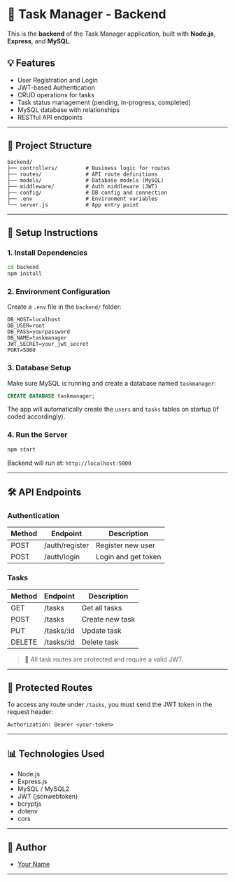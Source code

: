 # 🚀 Task Manager - Backend

This is the **backend** of the Task Manager application, built with **Node.js**, **Express**, and **MySQL**.

## 💡 Features

- User Registration and Login
- JWT-based Authentication
- CRUD operations for tasks
- Task status management (pending, in-progress, completed)
- MySQL database with relationships
- RESTful API endpoints

---

## 📁 Project Structure

```
backend/
├── controllers/         # Business logic for routes
├── routes/              # API route definitions
├── models/              # Database models (MySQL)
├── middleware/          # Auth middleware (JWT)
├── config/              # DB config and connection
├── .env                 # Environment variables
└── server.js            # App entry point
```

---

## 🔧 Setup Instructions

### 1. Install Dependencies

```bash
cd backend
npm install
```

### 2. Environment Configuration

Create a `.env` file in the `backend/` folder:

```env
DB_HOST=localhost
DB_USER=root
DB_PASS=yourpassword
DB_NAME=taskmanager
JWT_SECRET=your_jwt_secret
PORT=5000
```

### 3. Database Setup

Make sure MySQL is running and create a database named `taskmanager`:

```sql
CREATE DATABASE taskmanager;
```

The app will automatically create the `users` and `tasks` tables on startup (if coded accordingly).

### 4. Run the Server

```bash
npm start
```

Backend will run at: `http://localhost:5000`

---

## 🛠 API Endpoints

### Authentication

| Method | Endpoint         | Description         |
|--------|------------------|---------------------|
| POST   | /auth/register   | Register new user   |
| POST   | /auth/login      | Login and get token |

### Tasks

| Method | Endpoint       | Description               |
|--------|----------------|---------------------------|
| GET    | /tasks         | Get all tasks             |
| POST   | /tasks         | Create new task           |
| PUT    | /tasks/:id     | Update task               |
| DELETE | /tasks/:id     | Delete task               |

> 🔐 All task routes are protected and require a valid JWT.

---

## 🚫 Protected Routes

To access any route under `/tasks`, you must send the JWT token in the request header:

```http
Authorization: Bearer <your-token>
```

---

## 📊 Technologies Used

- Node.js
- Express.js
- MySQL / MySQL2
- JWT (jsonwebtoken)
- bcryptjs
- dotenv
- cors

---

## 🙌 Author

- [Your Name](https://github.com/ashish-chau)

---




